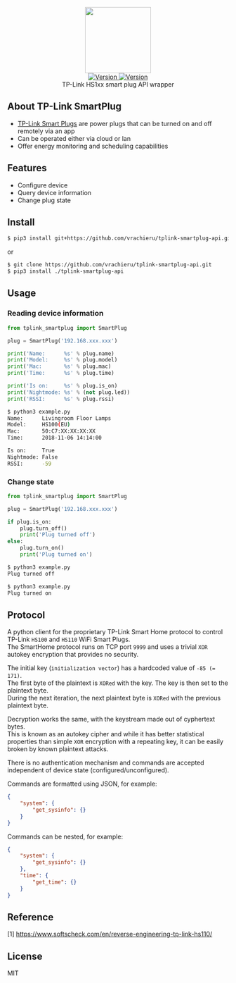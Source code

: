 <p align="center">
    <img src="https://user-images.githubusercontent.com/5860071/48065298-f97e8400-e1d2-11e8-999c-1a84c25cac14.png" width="150px" border="0" />
    <br/>
    <a href="https://github.com/vrachieru/tplink-smartplug-api/releases/latest">
        <img src="https://img.shields.io/badge/version-1.1.0-brightgreen.svg?style=flat-square" alt="Version">
    </a>
    <a href="https://travis-ci.org/vrachieru/tplink-smartplug-api">
        <img src="https://img.shields.io/travis/vrachieru/tplink-smartplug-api.svg?style=flat-square" alt="Version">
    </a>
    <br/>
    TP-Link HS1xx smart plug API wrapper
</p>

## About TP-Link SmartPlug

* [TP-Link Smart Plugs](https://www.tp-link.com/us/home-networking/smart-home/smart-plugs) are power plugs that can be turned on and off remotely via an app 
* Can be operated either via cloud or lan
* Offer energy monitoring and scheduling capabilities 

## Features

* Configure device
* Query device information
* Change plug state

## Install

```bash
$ pip3 install git+https://github.com/vrachieru/tplink-smartplug-api.git
```
or
```bash
$ git clone https://github.com/vrachieru/tplink-smartplug-api.git
$ pip3 install ./tplink-smartplug-api
```

## Usage

### Reading device information

```python
from tplink_smartplug import SmartPlug

plug = SmartPlug('192.168.xxx.xxx')

print('Name:      %s' % plug.name)
print('Model:     %s' % plug.model)
print('Mac:       %s' % plug.mac)
print('Time:      %s' % plug.time)

print('Is on:     %s' % plug.is_on)
print('Nightmode: %s' % (not plug.led))
print('RSSI:      %s' % plug.rssi)
```

```bash
$ python3 example.py
Name:      Livingroom Floor Lamps
Model:     HS100(EU)
Mac:       50:C7:XX:XX:XX:XX
Time:      2018-11-06 14:14:00

Is on:     True
Nightmode: False
RSSI:      -59
```

### Change state

```python
from tplink_smartplug import SmartPlug

plug = SmartPlug('192.168.xxx.xxx')

if plug.is_on:
    plug.turn_off()
    print('Plug turned off')
else:
    plug.turn_on()
    print('Plug turned on')
```

```bash
$ python3 example.py
Plug turned off

$ python3 example.py
Plug turned on
```

## Protocol

A python client for the proprietary TP-Link Smart Home protocol to control TP-Link `HS100` and `HS110` WiFi Smart Plugs.  
The SmartHome protocol runs on TCP port `9999` and uses a trivial `XOR` autokey encryption that provides no security.

The initial key (`initialization vector`) has a hardcoded value of `-85 (= 171)`.  
The first byte of the plaintext is `XORed` with the key. The key is then set to the plaintext byte.  
During the next iteration, the next plaintext byte is `XORed` with the previous plaintext byte. 

Decryption works the same, with the keystream made out of cyphertext bytes.  
This is known as an autokey cipher and while it has better statistical properties than simple `XOR` encryption with a repeating key, it can be easily broken by known plaintext attacks.

There is no authentication mechanism and commands are accepted independent of device state (configured/unconfigured).

Commands are formatted using JSON, for example:
```json
{ 
    "system": { 
        "get_sysinfo": {} 
    }
}
```

Commands can be nested, for example:
```json
{
    "system": {
        "get_sysinfo": {}
    },
    "time": {
        "get_time": {}
    }
}
```

## Reference

[1] https://www.softscheck.com/en/reverse-engineering-tp-link-hs110/

## License

MIT